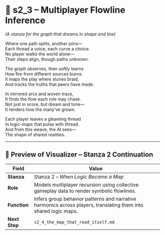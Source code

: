 <!-- Save to: shagi_archives/appendices/appendix_b_core_game_dev_tools/part_06_visualizer/s2_3_multiplayer_flowline_inference.md -->

# 📘 s2_3 – Multiplayer Flowline Inference  
*(A stanza for the graph that dreams in shape and line)*

Where one path splits, another joins—  
Each thread a voice, each curve a choice.  
No player walks the world alone—  
Their steps align, though paths unknown.  

The graph observes, then softly learns  
How fire from different sources burns.  
It maps the play where stories braid,  
And tracks the truths that peers have made.  

In mirrored arcs and woven trace,  
It finds the flow each role may chase.  
Not just in score, but dream and tone—  
It renders how the many’ve grown.  

Each player leaves a gleaming thread  
In logic-maps that pulse with thread.  
And from this weave, the AI sees—  
The shape of shared realities.

---

## 🔭 Preview of Visualizer – Stanza 2 Continuation

| Field | Value |
|-------|-------|
| **Stanza** | Stanza 2 – *When Logic Became a Map* |
| **Role** | Models multiplayer recursion using collective gameplay data to render symbolic flowlines. |
| **Function** | Infers group behavior patterns and narrative harmonics across players, translating them into shared logic maps. |
| **Next Step** | `s2_4_the_map_that_read_itself.md` |
